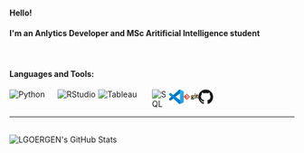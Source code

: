 #### Hello!

#### I'm an Anlytics Developer and MSc Aritificial Intelligence student

<br />

#### Languages and Tools:

<!-- This content will not appear in the rendered Markdown -->

<img align="left" alt="Python" width="85px" src="https://www.python.org/static/community_logos/python-logo-master-v3-TM.png" />
<img align="left" alt="RStudio" width="72px" src="https://www.rstudio.com/wp-content/uploads/2018/10/RStudio-Logo-Flat.png" />
<img align="left" alt="Tableau" width="95px" src="https://upload.wikimedia.org/wikipedia/commons/4/4b/Tableau_Logo.png" />
<img align="left" alt="SQL" width="30px" src="https://cloudblogs.microsoft.com/uploads/prod/sites/32/2020/05/SQL.png" />
<img align="left" alt="Visual Studio Code" width="26px" src="https://raw.githubusercontent.com/github/explore/80688e429a7d4ef2fca1e82350fe8e3517d3494d/topics/visual-studio-code/visual-studio-code.png" />
<img align="left" alt="Git" width="26px" src="https://raw.githubusercontent.com/github/explore/80688e429a7d4ef2fca1e82350fe8e3517d3494d/topics/git/git.png" />
<img align="left" alt="GitHub" width="26px" src="https://raw.githubusercontent.com/github/explore/78df643247d429f6cc873026c0622819ad797942/topics/github/github.png" />
<br />
<br />

---

<br />

<img align="left" alt="LGOERGEN's GitHub Stats" src="https://github-readme-stats.vercel.app/api?username=lgoergen&show_icons=true&hide_border=true" />

<br />

